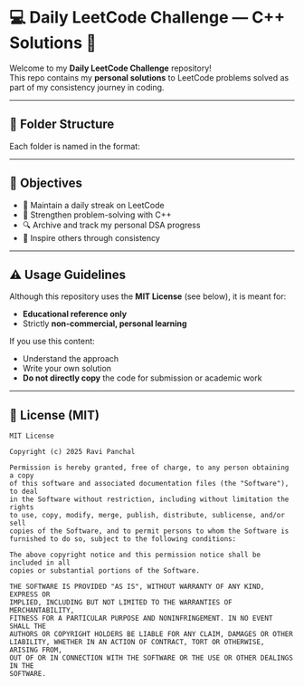 # 💻 Daily LeetCode Challenge — C++ Solutions 📅

Welcome to my **Daily LeetCode Challenge** repository!  
This repo contains my **personal solutions** to LeetCode problems solved as part of my consistency journey in coding.

---

## 📁 Folder Structure

Each folder is named in the format:


---

## 🎯 Objectives

- 🚀 Maintain a daily streak on LeetCode  
- 🧠 Strengthen problem-solving with C++  
- 🔍 Archive and track my personal DSA progress  
- 🌱 Inspire others through consistency

---

## ⚠️ Usage Guidelines

Although this repository uses the **MIT License** (see below), it is meant for:
- **Educational reference only**
- Strictly **non-commercial, personal learning**

If you use this content:
- Understand the approach
- Write your own solution
- **Do not directly copy** the code for submission or academic work

---

## 📜 License (MIT)

```text
MIT License

Copyright (c) 2025 Ravi Panchal

Permission is hereby granted, free of charge, to any person obtaining a copy
of this software and associated documentation files (the "Software"), to deal
in the Software without restriction, including without limitation the rights
to use, copy, modify, merge, publish, distribute, sublicense, and/or sell
copies of the Software, and to permit persons to whom the Software is
furnished to do so, subject to the following conditions:

The above copyright notice and this permission notice shall be included in all
copies or substantial portions of the Software.

THE SOFTWARE IS PROVIDED "AS IS", WITHOUT WARRANTY OF ANY KIND, EXPRESS OR
IMPLIED, INCLUDING BUT NOT LIMITED TO THE WARRANTIES OF MERCHANTABILITY,
FITNESS FOR A PARTICULAR PURPOSE AND NONINFRINGEMENT. IN NO EVENT SHALL THE
AUTHORS OR COPYRIGHT HOLDERS BE LIABLE FOR ANY CLAIM, DAMAGES OR OTHER
LIABILITY, WHETHER IN AN ACTION OF CONTRACT, TORT OR OTHERWISE, ARISING FROM,
OUT OF OR IN CONNECTION WITH THE SOFTWARE OR THE USE OR OTHER DEALINGS IN THE
SOFTWARE.


